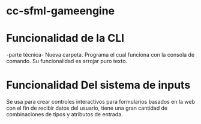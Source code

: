 # cc-sfml-gameengine


# Funcionalidad de la CLI

-parte técnica- Nueva carpeta.
 Programa el cual funciona con la consola de comando. Su funcionalidad es arrojar puro texto.

# Funcionalidad Del sistema de inputs

Se usa para crear controles interactivos para formularios basados en la web con el fin de recibir datos del usuario, tiene una gran cantidad de combinaciones de tipos y atributos de entrada.
